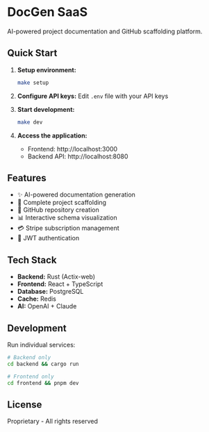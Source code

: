 # DocGen SaaS

AI-powered project documentation and GitHub scaffolding platform.

## Quick Start

1. **Setup environment:**
   ```bash
   make setup
   ```

2. **Configure API keys:**
   Edit `.env` file with your API keys

3. **Start development:**
   ```bash
   make dev
   ```

4. **Access the application:**
   - Frontend: http://localhost:3000
   - Backend API: http://localhost:8080

## Features

- ✨ AI-powered documentation generation
- 📁 Complete project scaffolding
- 🔄 GitHub repository creation
- 📊 Interactive schema visualization
- 💳 Stripe subscription management
- 🔐 JWT authentication

## Tech Stack

- **Backend:** Rust (Actix-web)
- **Frontend:** React + TypeScript
- **Database:** PostgreSQL
- **Cache:** Redis
- **AI:** OpenAI + Claude

## Development

Run individual services:
```bash
# Backend only
cd backend && cargo run

# Frontend only
cd frontend && pnpm dev
```

## License

Proprietary - All rights reserved
